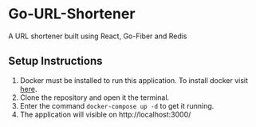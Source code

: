 # Go-URL-Shortener
A URL shortener built using React, Go-Fiber and Redis

## Setup Instructions

 1. Docker must be installed to run this application. To install docker visit [here](https://docs.docker.com).
 2. Clone the repository and open it the terminal. 
 3. Enter the command `docker-compose up -d` to get it running. 
 4. The application will visible on http://localhost:3000/
